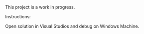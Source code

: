 This project is a work in progress. 

Instructions:

Open solution in Visual Studios and debug on Windows Machine.
